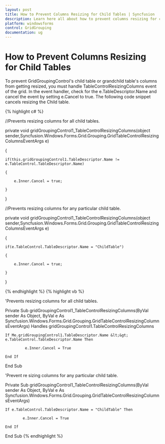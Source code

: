 ```yaml
---
layout: post
title: How to Prevent Columns Resizing for Child Tables | Syncfusion
description: Learn here all about how to prevent columns resizing for child tables of Syncfusion Windows Forms GridGroupingControl and more.
platform: windowsforms
control: GridGrouping
documentation: ug
---
```


# How to Prevent Columns Resizing for Child Tables

To prevent GridGroupingControl's child table or grandchild table's columns from getting resized, you must handle TableControlResizingColumns event of the grid. In the event handler, check for the e.TableDescriptor.Name and cancel the event by setting e.Cancel to true. The following code snippet cancels resizing the Child table.

 
{% highlight c# %}



//Prevents resizing columns for all child tables.

private void gridGroupingControl1_TableControlResizingColumns(object sender,Syncfusion.Windows.Forms.Grid.Grouping.GridTableControlResizingColumnsEventArgs e)

{

    if(this.gridGroupingControl1.TableDescriptor.Name != e.TableControl.TableDescriptor.Name)

    {

        e.Inner.Cancel = true;

    }

}

//Prevents resizing columns for any particular child table.

private void gridGroupingControl1_TableControlResizingColumns(object sender,Syncfusion.Windows.Forms.Grid.Grouping.GridTableControlResizingColumnsEventArgs e)

{

    if(e.TableControl.TableDescriptor.Name = "ChildTable")

    {

        e.Inner.Cancel = true;

    }

}

{% endhighlight  %}
{% highlight vb %}





'Prevents resizing columns for all child tables.

Private Sub gridGroupingControl1_TableControlResizingColumns(ByVal sender As Object, ByVal e As Syncfusion.Windows.Forms.Grid.Grouping.GridTableControlResizingColumnsEventArgs) Handles gridGroupingControl1.TableControlResizingColumns

    If Me.gridGroupingControl1.TableDescriptor.Name &lt;&gt; e.TableControl.TableDescriptor.Name Then

             e.Inner.Cancel = True

    End If

End Sub

'Prevent re sizing columns for any particular child table.

Private Sub gridGroupingControl1_TableControlResizingColumns(ByVal sender As Object, ByVal e As Syncfusion.Windows.Forms.Grid.Grouping.GridTableControlResizingColumnsEventArgs)

    If e.TableControl.TableDescriptor.Name = "ChildTable" Then

            e.Inner.Cancel = True

    End If

End Sub
{% endhighlight  %}